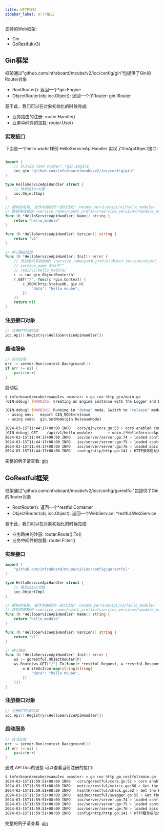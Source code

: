 ```yaml
---
title: HTTP接口
sidebar_label: HTTP接口
---
```


支持的Web框架:
+ Gin
+ GoRestful(v3)

## Gin框架

框架通过"github.com/infraboard/mcube/v2/ioc/config/gin"包提供了Gin的Router对象
+ RootRouter(): 返回一个*gin.Engine
+ ObjectRouter(obj ioc.Object): 返回一个子Router: gin.IRouter

基于此，我们可以在对象初始化的时候完成:
+ 业务路由的注册: router.Handle()
+ 业务中间件的加载: router.Use()

### 实现接口

下面是一个hello world 样例 HelloServiceApiHandler 实现了GinApiObject接口:
```go

import (
	// 引入Gin Root Router: *gin.Engine
	ioc_gin "github.com/infraboard/mcube/v2/ioc/config/gin"
)

type HelloServiceApiHandler struct {
	// 继承自Ioc对象
	ioc.ObjectImpl
}

// 模块的名称, 会作为路径的一部分比如: /mcube_service/api/v1/hello_module/
// 路径构成规则 <service_name>/<path_prefix>/<service_version>/<module_name>
func (h *HelloServiceApiHandler) Name() string {
	return "hello_module"
}

func (h *HelloServiceApiHandler) Version() string {
	return "v1"
}

// API路由注册
func (h *HelloServiceApiHandler) Init() error {
	// 该对象的系统前缀: /service_name/path_prefix/object_version/object_name
	// service_name 默认为""
	// /api/v1/hello_module/
	r := ioc_gin.ObjectRouter(h)
	r.GET("/", func(c *gin.Context) {
		c.JSON(http.StatusOK, gin.H{
			"data": "hello mcube",
		})
	})
	return nil
}
```

### 注册接口对象

```go
// 注册HTTP接口类
ioc.Api().Registry(&HelloServiceApiHandler{})
```

### 启动服务

```go
// 启动应用
err := server.Run(context.Background())
if err != nil {
	panic(err)
}
```

启动后
```sh
$ inforboard/mcube/examples ‹master› » go run http_gin/main.go
[GIN-debug] [WARNING] Creating an Engine instance with the Logger and Recovery middleware already attached.

[GIN-debug] [WARNING] Running in "debug" mode. Switch to "release" mode in production.
 - using env:   export GIN_MODE=release
 - using code:  gin.SetMode(gin.ReleaseMode)

2024-03-15T11:44:17+08:00 INFO   cors/gin/cors.go:53 > cors enabled component:CORS
[GIN-debug] GET    /api/v1/hello_module/     --> main.(*HelloServiceApiHandler).Hello-fm (4 handlers)
2024-03-15T11:44:17+08:00 INFO   ioc/server/server.go:74 > loaded configs: [app.v1 trace.v1 log.v1 gin_webframework.v1 gin_cors.v1 http.v1 grpc.v1] component:SERVER
2024-03-15T11:44:17+08:00 INFO   ioc/server/server.go:75 > loaded controllers: [] component:SERVER
2024-03-15T11:44:17+08:00 INFO   ioc/server/server.go:76 > loaded apis: [health.v1 metric.v1 hello_module.v1 apidoc.v1] component:SERVER
2024-03-15T11:44:17+08:00 INFO   config/http/http.go:141 > HTTP服务启动成功, 监听地址: 127.0.0.1:8080 component:HTTP
```

完整的例子请查看: [gin](https://github.com/infraboard/mcube/blob/master/examples/http_gin/main.go)

## GoRestful框架

框架通过"github.com/infraboard/mcube/v2/ioc/config/gorestful"包提供了Gin的Router对象
+ RootRouter(): 返回一个*restful.Container
+ ObjectRouter(obj ioc.Object): 返回一个WebService: *restful.WebService

基于此，我们可以在对象初始化的时候完成:
+ 业务路由的注册: router.Route().To()
+ 业务中间件的加载: router.Filter()

### 实现接口

```go
import (
	"github.com/infraboard/mcube/v2/ioc/config/gorestful"
)

type HelloServiceApiHandler struct {
	// 继承自Ioc对象
	ioc.ObjectImpl
}

// 模块的名称, 会作为路径的一部分比如: /mcube_service/api/v1/hello_module/
// 路径构成规则 <service_name>/<path_prefix>/<service_version>/<module_name>
func (h *HelloServiceApiHandler) Name() string {
	return "hello_module"
}

func (h *HelloServiceApiHandler) Version() string {
	return "v1"
}

// API路由
func (h *HelloServiceApiHandler) Init() error {
	ws := gorestful.ObjectRouter(h)
	ws.Route(ws.GET("/").To(func(r *restful.Request, w *restful.Response) {
		w.WriteAsJson(map[string]string{
			"data": "hello mcube",
		})
	}))
}
```

### 注册接口对象

```go
// 注册HTTP接口类
ioc.Api().Registry(&HelloServiceApiHandler{})
```

### 启动服务

```go
// 启动应用
err := server.Run(context.Background())
if err != nil {
	panic(err)
}
```

通过 API Doc的链接 可以查看当前注册的接口:
```sh
$ inforboard/mcube/examples ‹master› » go run http_go_restful/main.go 
2024-03-15T11:59:51+08:00 INFO   cors/gorestful/cors.go:52 > cors enabled component:CORS
2024-03-15T11:59:51+08:00 INFO   metric/restful/metric.go:58 > Get the Metric using http://127.0.0.1:8080/metrics component:METRIC
2024-03-15T11:59:51+08:00 INFO   health/restful/check.go:62 > Get the Health using http://127.0.0.1:8080/healthz component:HEALTH_CHECK
2024-03-15T11:59:51+08:00 INFO   apidoc/restful/swagger.go:55 > Get the API Doc using http://127.0.0.1:8080/api/v1/apidoc component:API_DOC
2024-03-15T11:59:51+08:00 INFO   ioc/server/server.go:74 > loaded configs: [app.v1 trace.v1 log.v1 go_restful_webframework.v1 go_restful_cors.v1 http.v1 grpc.v1] component:SERVER
2024-03-15T11:59:51+08:00 INFO   ioc/server/server.go:75 > loaded controllers: [] component:SERVER
2024-03-15T11:59:51+08:00 INFO   ioc/server/server.go:76 > loaded apis: [metric.v1 health.v1 hello_module.v1 apidoc.v1] component:SERVER
2024-03-15T11:59:51+08:00 INFO   config/http/http.go:141 > HTTP服务启动成功, 监听地址: 127.0.0.1:8080 component:HTTP
```

完整的例子请查看: [gin](https://github.com/infraboard/mcube/blob/master/examples/http_go_restful/main.go)




